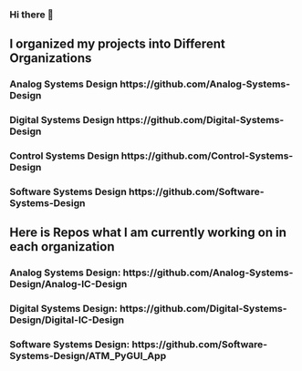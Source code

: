 ### Hi there 👋
<h2>I organized my projects into Different Organizations</h2>
<h3>Analog Systems Design https://github.com/Analog-Systems-Design</h3>
<h3>Digital Systems Design https://github.com/Digital-Systems-Design</h3>
<h3>Control Systems Design https://github.com/Control-Systems-Design</h3>

<h3>Software Systems Design https://github.com/Software-Systems-Design</h3>

<h2>Here is Repos what I am currently working on in each organization</h2>
<h3>Analog Systems Design: https://github.com/Analog-Systems-Design/Analog-IC-Design</h3>
<h3>Digital Systems Design: https://github.com/Digital-Systems-Design/Digital-IC-Design</h3>
<h3>Software Systems Design: https://github.com/Software-Systems-Design/ATM_PyGUI_App</h3>
